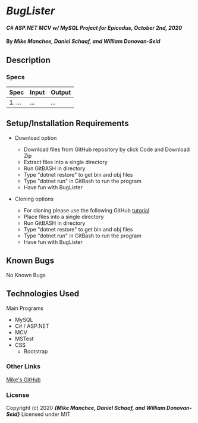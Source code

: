 # _BugLister_

#### _C# ASP.NET MCV w/ MySQL Project for Epicodus, October 2nd, 2020_

#### By _**Mike Manchee, Daniel Schaaf, and William Donovan-Seid**_

## Description



<!-- Brainstorming
 -->
### Specs
| Spec | Input | Output |
| :-------------     | :------------- | :------------- |
|  1.  ... | ... | ... |


## Setup/Installation Requirements

* Download option
  * Download files from GitHub repository by click Code and Download Zip
  * Extract files into a single directory 
  * Run GitBASH in directory
  * Type "dotnet restore" to get bin and obj files
  * Type "dotnet run" in GitBash to run the program
  * Have fun with BugLister <!-- TITLE HERE -->

* Cloning options
  * For cloning please use the following GitHub [tutorial](https://docs.github.com/en/enterprise/2.16/user/github/creating-cloning-and-archiving-repositories/cloning-a-repository)
  * Place files into a single directory 
  * Run GitBASH in directory
  * Type "dotnet restore" to get bin and obj files
  * Type "dotnet run" in GitBash to run the program
  * Have fun with BugLister <!-- TITLE HERE -->

## Known Bugs

No Known Bugs

## Technologies Used

Main Programs
* MySQL
* C# / ASP.NET
* MCV
* MSTest
* CSS
  * Bootstrap


### Other Links
[Mike's GitHub](https://github.com/mmanchee)

### License

Copyright (c) 2020 **_{Mike Manchee, Daniel Schaaf, and William Donovan-Seid}_**
Licensed under MIT